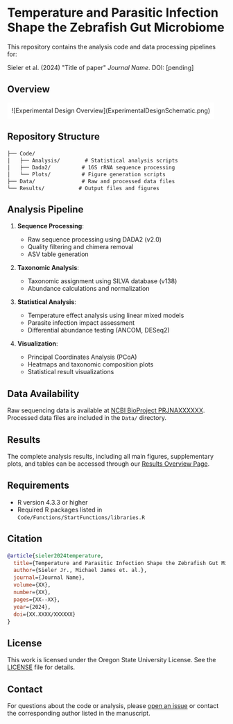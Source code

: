 # Temperature and Parasitic Infection Shape the Zebrafish Gut Microbiome

This repository contains the analysis code and data processing pipelines for:

Sieler et al. (2024) "Title of paper" *Journal Name*. DOI: [pending]

## Overview

<div style="background-color: white; display: inline-block; padding: 10px;">
![Experimental Design Overview](ExperimentalDesignSchematic.png)
</div>

## Repository Structure

    ├── Code/
    │   ├── Analysis/        # Statistical analysis scripts
    │   ├── Dada2/          # 16S rRNA sequence processing
    │   └── Plots/          # Figure generation scripts
    ├── Data/               # Raw and processed data files
    └── Results/           # Output files and figures

## Analysis Pipeline

1. **Sequence Processing**:
   - Raw sequence processing using DADA2 (v2.0)
   - Quality filtering and chimera removal
   - ASV table generation

2. **Taxonomic Analysis**:
   - Taxonomic assignment using SILVA database (v138)
   - Abundance calculations and normalization

3. **Statistical Analysis**:
   - Temperature effect analysis using linear mixed models
   - Parasite infection impact assessment
   - Differential abundance testing (ANCOM, DESeq2)

4. **Visualization**:
   - Principal Coordinates Analysis (PCoA)
   - Heatmaps and taxonomic composition plots
   - Statistical result visualizations

## Data Availability

Raw sequencing data is available at [NCBI BioProject PRJNAXXXXXX](https://www.ncbi.nlm.nih.gov/bioproject/PRJNAXXXXXX). Processed data files are included in the `Data/` directory.

## Results

The complete analysis results, including all main figures, supplementary plots, and tables can be accessed through our [Results Overview Page](https://sielerjm.github.io/Sieler2024__ZF_Temperature_Parasite/Results_Overview.html).

## Requirements

- R version 4.3.3 or higher
- Required R packages listed in `Code/Functions/StartFunctions/libraries.R`



## Citation

```bibtex
@article{sieler2024temperature,
  title={Temperature and Parasitic Infection Shape the Zebrafish Gut Microbiome},
  author={Sieler Jr., Michael James et. al.},
  journal={Journal Name},
  volume={XX},
  number={XX},
  pages={XX--XX},
  year={2024},
  doi={XX.XXXX/XXXXXX}
}
```

## License

This work is licensed under the Oregon State University License. See the [LICENSE](LICENSE.md) file for details.

## Contact

For questions about the code or analysis, please [open an issue](https://github.com/sielerjm/Sieler2024__ZF_Temperature_Parasite/issues) or contact the corresponding author listed in the manuscript.
